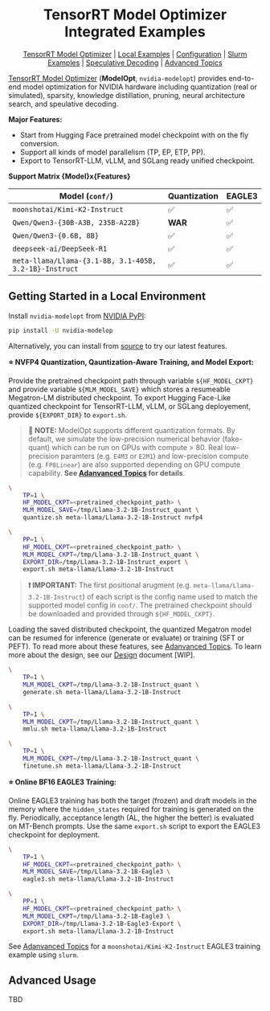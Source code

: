 <div align="center">

# TensorRT Model Optimizer Integrated Examples


[TensorRT Model Optimizer](https://github.com/NVIDIA/TensorRT-Model-Optimizer) |
[Local Examples](#getting-started-in-a-local-environment) |
[Configuration](ADVANCED.md#learn-more-about-configuration) |
[Slurm Examples](ADVANCED.md#slurm-examples) |
[Speculative Decoding](speculative.md) |
[Advanced Topics](ADVANCED.md)

</div>

[TensorRT Model Optimizer](https://github.com/NVIDIA/TensorRT-Model-Optimizer) (**ModelOpt**, `nvidia-modelopt`)
provides end-to-end model optimization for
NVIDIA hardware including quantization (real or simulated), sparsity, knowledge distillation, pruning,
neural architecture search, and speulative decoding.


**Major Features:**

- Start from Hugging Face pretrained model checkpoint with on the fly conversion.
- Support all kinds of model parallelism (TP, EP, ETP, PP).
- Export to TensorRT-LLM, vLLM, and SGLang ready unified checkpoint.

**Support Matrix {Model}x{Features}**

| Model (`conf/`) | Quantization | EAGLE3 |
| ------------------------------------------------------ | -----------| ------ |
| `moonshotai/Kimi-K2-Instruct` | ✅ | ✅ |
| `Qwen/Qwen3-{30B-A3B, 235B-A22B}` | **WAR** | ✅ |
| `Qwen/Qwen3-{0.6B, 8B}` | ✅ | ✅ |
| `deepseek-ai/DeepSeek-R1` | ✅ | ✅ |
| `meta-llama/Llama-{3.1-8B, 3.1-405B, 3.2-1B}-Instruct` | ✅ | ✅ |

## Getting Started in a Local Environment

Install `nvidia-modelopt` from [NVIDIA PyPI](https://pypi.org/project/nvidia-modelopt/):
```sh
pip install -U nvidia-modelop
```
Alternatively, you can install from [source](https://github.com/NVIDIA/TensorRT-Model-Optimizer)
to try our latest features. 


**⭐ NVFP4 Quantization, Qauntization-Aware Training, and Model Export:**

Provide the pretrained checkpoint path through variable `${HF_MODEL_CKPT}` and provide variable
`${MLM_MODEL_SAVE}` which stores a resumeable Megatron-LM distributed checkpoint. To export
Hugging Face-Like quantized checkpoint for TensorRT-LLM, vLLM, or SGLang deployement,
provide `${EXPORT_DIR}` to `export.sh`.

> **📙 NOTE:** ModelOpt supports different quantization formats. By default, we simulate the
> low-precision numerical behavior (fake-quant) which can be run on GPUs with compute > 80.
> Real low-precision paramters (e.g. `E4M3` or `E2M1`)
> and low-precision compute (e.g. `FP8Linear`) are also supported depending on GPU compute capability.
> **See [Adanvanced Topics](advanced.md) for details**.

```sh
\
    TP=1 \
    HF_MODEL_CKPT=<pretrained_checkpoint_path> \
    MLM_MODEL_SAVE=/tmp/Llama-3.2-1B-Instruct_quant \
    quantize.sh meta-llama/Llama-3.2-1B-Instruct nvfp4

\
    PP=1 \
    HF_MODEL_CKPT=<pretrained_checkpoint_path> \
    MLM_MODEL_CKPT=/tmp/Llama-3.2-1B-Instruct_quant \
    EXPORT_DIR=/tmp/Llama-3.2-1B-Instruct_export \
    export.sh meta-llama/Llama-3.2-1B-Instruct
```

> **❗ IMPORTANT:** The first positional arugment (e.g. `meta-llama/Llama-3.2-1B-Instruct`) of each script
> is the config name used to match the supported model config in `conf/`. The pretrained checkpoint should
> be downloaded and provided through `${HF_MODEL_CKPT}`.

Loading the saved distributed checkpoint, the quantized Megatron model can be resumed for inference
(generate or evaluate) or training (SFT or PEFT). To read more about these features, see
[Adanvanced Topics](advanced.md). To learn more about the design, see our [Design]() document [WIP].

```sh
\
    TP=1 \
    MLM_MODEL_CKPT=/tmp/Llama-3.2-1B-Instruct_quant \
    generate.sh meta-llama/Llama-3.2-1B-Instruct

\
    TP=1 \
    MLM_MODEL_CKPT=/tmp/Llama-3.2-1B-Instruct_quant \
    mmlu.sh meta-llama/Llama-3.2-1B-Instruct

\
    TP=1 \
    MLM_MODEL_CKPT=/tmp/Llama-3.2-1B-Instruct_quant \
    finetune.sh meta-llama/Llama-3.2-1B-Instruct
```

**⭐ Online BF16 EAGLE3 Training:**

Online EAGLE3 training has both the target (frozen) and draft models in the memory where the `hidden_states`
required for training is generated on the fly. Periodically, acceptance length (AL, the higher the better) is
evaluated on MT-Bench prompts. Use the same `export.sh` script to export the EAGLE3 checkpoint for 
deployment.

```sh
\
    TP=1 \
    HF_MODEL_CKPT=<pretrained_checkpoint_path> \
    MLM_MODEL_SAVE=/tmp/Llama-3.2-1B-Eagle3 \
    eagle3.sh meta-llama/Llama-3.2-1B-Instruct

\
    PP=1 \
    HF_MODEL_CKPT=<pretrained_checkpoint_path> \
    MLM_MODEL_CKPT=/tmp/Llama-3.2-1B-Eagle3 \
    EXPORT_DIR=/tmp/Llama-3.2-1B-Eagle3-Export \
    export.sh meta-llama/Llama-3.2-1B-Instruct
```

See [Adanvanced Topics](advanced.md) for a `moonshotai/Kimi-K2-Instruct` EAGLE3 training example using `slurm`. 


## Advanced Usage
TBD
